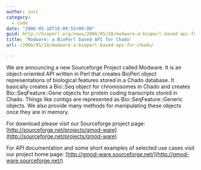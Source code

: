 ```yaml
---
author: just
category:
  - code
date: "2006-05-18T18:00:55+00:00"
guid: http://bioperl.org/news/2006/05/18/modware-a-bioperl-based-api-for-chado/
title: 'Modware: a BioPerl based API for Chado'
url: /2006/05/18/modware-a-bioperl-based-api-for-chado/

---
```

We are announcing a new Sourceforge Project called Modware. It is an object-oriented API written in Perl that creates BioPerl object representations of biological features stored in a Chado database. It basically creates a Bio::Seq object for chromosomes in Chado and creates Bio::SeqFeature::Gene objects for protein coding transcripts stored in Chado. Things like contigs are represented as Bio::SeqFeature::Generic objects. We also provide many methods for manipulating these objects once they are in memory.

For download please visit our Sourceforge project page:
[http://sourceforge.net/projects/gmod-ware](http://sourceforge.net/projects/gmod-ware)

For API documentation and some short examples of selected use cases visit our project home page:
[http://gmod-ware.sourceforge.net/](http://gmod-ware.sourceforge.net/)
